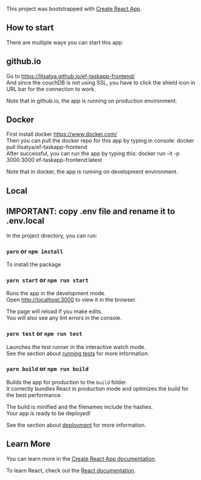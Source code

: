 This project was bootstrapped with [Create React App](https://github.com/facebook/create-react-app).

## How to start

There are multiple ways you can start this app:

## github.io

Go to https://lilsatya.github.io/ef-taskapp-frontend/<br>
And since the couchDB is not using SSL, you have to click the shield icon in URL bar for the connection to work.

Note that in github.io, the app is running on production environment.

## Docker

First install docker https://www.docker.com/<br>
Then you can pull the docker repo for this app by typing in console: docker pull lilsatya/ef-taskapp-frontend<br>
After successful, you can run the app by typing this: docker run -it -p 3000:3000 ef-taskapp-frontend:latest

Note that in docker, the app is running on development environment.

## Local

## IMPORTANT: copy .env file and rename it to .env.local

In the project directory, you can run:

### `yarn` or `npm install`

To install the package

### `yarn start` or `npm run start`

Runs the app in the development mode.<br>
Open [http://localhost:3000](http://localhost:3000) to view it in the browser.

The page will reload if you make edits.<br>
You will also see any lint errors in the console.

### `yarn test` or `npm run test`

Launches the test runner in the interactive watch mode.<br>
See the section about [running tests](https://facebook.github.io/create-react-app/docs/running-tests) for more information.

### `yarn build` or `npm run build`

Builds the app for production to the `build` folder.<br>
It correctly bundles React in production mode and optimizes the build for the best performance.

The build is minified and the filenames include the hashes.<br>
Your app is ready to be deployed!

See the section about [deployment](https://facebook.github.io/create-react-app/docs/deployment) for more information.

## Learn More

You can learn more in the [Create React App documentation](https://facebook.github.io/create-react-app/docs/getting-started).

To learn React, check out the [React documentation](https://reactjs.org/).

